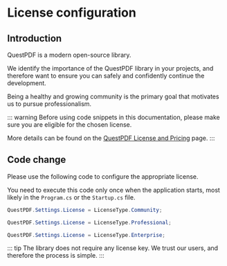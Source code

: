 # License configuration

## Introduction

QuestPDF is a modern open-source library.

We identify the importance of the QuestPDF library in your projects, and therefore want to ensure you can safely and confidently continue the development.

Being a healthy and growing community is the primary goal that motivates us to pursue professionalism.

::: warning
Before using code snippets in this documentation, please make sure you are eligible for the chosen license.

More details can be found on the [QuestPDF License and Pricing](/license/) page.
:::


## Code change

Please use the following code to configure the appropriate license.

You need to execute this code only once when the application starts, most likely in the `Program.cs` or the `Startup.cs` file.

```c#
QuestPDF.Settings.License = LicenseType.Community;
```

```c#
QuestPDF.Settings.License = LicenseType.Professional;
```

```c#
QuestPDF.Settings.License = LicenseType.Enterprise;
```

::: tip
The library does not require any license key.
We trust our users, and therefore the process is simple.
:::
